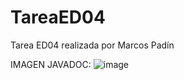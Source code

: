 # TareaED04
Tarea ED04 realizada por Marcos Padín

IMAGEN JAVADOC:
![image](https://user-images.githubusercontent.com/101599355/223703642-5b51f4ab-4fdf-4d05-8ded-973f5670c95b.png)

